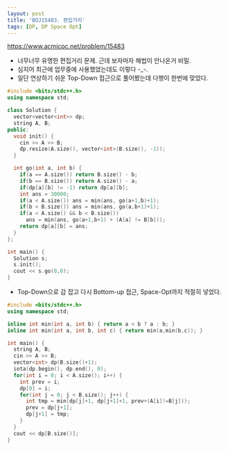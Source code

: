 ```yaml
---
layout: post
title: 'BOJ15483. 편집거리'
tags: [DP, DP Space Opt]
---
```


<https://www.acmicpc.net/problem/15483>

- 너무너무 유명한 편집거리 문제. 근데 보자마자 해법이 안나온거 비밀.
- 심지어 최근에 업무중에 사용했었는데도 이렇다 -_-.
- 일단 연상하기 쉬운 Top-Down 접근으로 풀어봤는데 다행이 한번에 맞았다.

```c++
#include <bits/stdc++.h>
using namespace std;

class Solution {
  vector<vector<int>> dp;
  string A, B;
public:
  void init() {
    cin >> A >> B;
    dp.resize(A.size(), vector<int>(B.size(), -1));
  }

  int go(int a, int b) {
    if(a == A.size()) return B.size() - b;
    if(b == B.size()) return A.size() - a;
    if(dp[a][b] != -1) return dp[a][b];
    int ans = 30000;
    if(a < A.size()) ans = min(ans, go(a+1,b)+1);
    if(b < B.size()) ans = min(ans, go(a,b+1)+1);
    if(a < A.size() && b < B.size())
      ans = min(ans, go(a+1,b+1) + (A[a] != B[b]));
    return dp[a][b] = ans;
  }
};

int main() {
  Solution s;
  s.init();
  cout << s.go(0,0);
}
```

- Top-Down으로 감 잡고 다시 Bottom-up 접근, Space-Opt까지 적절히 넣었다.

```c++
#include <bits/stdc++.h>
using namespace std;

inline int min(int a, int b) { return a < b ? a : b; }
inline int min(int a, int b, int c) { return min(a,min(b,c)); }

int main() {
  string A, B;
  cin >> A >> B;
  vector<int> dp(B.size()+1);
  iota(dp.begin(), dp.end(), 0);
  for(int i = 0; i < A.size(); i++) {
    int prev = i;
    dp[0] = i;
    for(int j = 0; j < B.size(); j++) {
      int tmp = min(dp[j]+1, dp[j+1]+1, prev+(A[i]!=B[j]));
      prev = dp[j+1];
      dp[j+1] = tmp;
    }
  }
  cout << dp[B.size()];
}
```